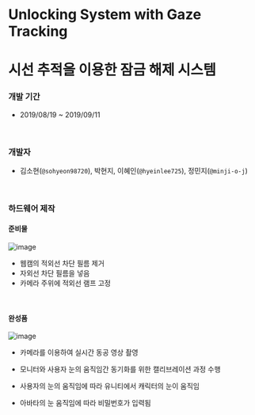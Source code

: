 # Unlocking System with Gaze Tracking
# 시선 추적을 이용한 잠금 해제 시스템
### 개발 기간

- 2019/08/19 ~ 2019/09/11
<br>

### 개발자

- 김소현(`@sohyeon98720`), 박현지, 이혜인(`@hyeinlee725`), 정민지(`@minji-o-j`) 
<br>

### 하드웨어 제작
#### 준비물
![image](https://user-images.githubusercontent.com/45448731/75803052-1aec8180-5dc1-11ea-9005-3a1a7a7de31d.png)


- 웹캠의 적외선 차단 필름 제거
- 자외선 차단 필름을 넣음
- 카메라 주위에 적외선 램프 고정
<br>

#### 완성품
![image](https://user-images.githubusercontent.com/45448731/75803296-92baac00-5dc1-11ea-95c0-182f2be12af5.png)




- 카메라를 이용하여 실시간 동공 영상 촬영

- 모니터와 사용자 눈의 움직임간 동기화를 위한 캘리브레이션 과정 수행

- 사용자의 눈의 움직임에 따라 유니티에서 캐릭터의 눈이 움직임

- 아바타의 눈 움직임에 따라 비밀번호가 입력됨

